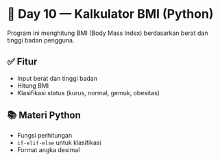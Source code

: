 # 📅 Day 10 — Kalkulator BMI (Python)

Program ini menghitung BMI (Body Mass Index) berdasarkan berat dan tinggi badan pengguna.

## ✅ Fitur

- Input berat dan tinggi badan
- Hitung BMI
- Klasifikasi status (kurus, normal, gemuk, obesitas)

## 📚 Materi Python

- Fungsi perhitungan
- `if-elif-else` untuk klasifikasi
- Format angka desimal
